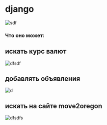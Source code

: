 # django
![sdf](https://cdn-15.anonfile.com/K3Zbxb34n8/825b9ca6-1566218248/1.png)
### Что оно может:
## искать курс валют
![dfsdf](https://cdn-15.anonfile.com/kba6y03cn8/8cfbc23f-1566218297/%D0%A1%D0%BD%D0%B8%D0%BC%D0%BE%D0%BA+%D1%8D%D0%BA%D1%80%D0%B0%D0%BD%D0%B0+%D0%BE%D1%82+2019-08-19+11-03-20.png)
## добавлять объявления
![d](https://cdn-03.anonfile.com/4ca4y83an2/1a33d2d5-1566218899/%D0%A1%D0%BD%D0%B8%D0%BC%D0%BE%D0%BA+%D1%8D%D0%BA%D1%80%D0%B0%D0%BD%D0%B0+%D0%BE%D1%82+2019-08-19+11-05-46.png)
## искать на сайте move2oregon
![dfsdfs](https://cdn-20.anonfile.com/I8a5y733nc/ca1fe022-1566218355/%D0%A1%D0%BD%D0%B8%D0%BC%D0%BE%D0%BA+%D1%8D%D0%BA%D1%80%D0%B0%D0%BD%D0%B0+%D0%BE%D1%82+2019-08-19+11-08-54.png) 
